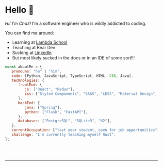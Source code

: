 # Hello 👋

<!--
**chazkiker2/chazkiker2** is a ✨ _special_ ✨ repository because its `README.md` (this file) appears on your GitHub profile.

Here are some ideas to get you started:

- 🔭 I’m currently working on ...
- 🌱 I’m currently learning ...
- 👯 I’m looking to collaborate on ...
- 🤔 I’m looking for help with ...
- 💬 Ask me about ...
- 📫 How to reach me: ...
- 😄 Pronouns: ...
- ⚡ Fun fact: ...
-->

<p>
  <em>Hi! I'm Chaz!</em> I'm a software engineer who is wildly addicted to coding. 
</p>    

You can find me around: 
 - Learning at <a href="https://lambdaschool.com/">Lambda School</a>
 - Teaching at Bear Den
 - Sucking at <a href="https://www.linkedin.com/in/chaz-kiker/">LinkedIn</a>
 - But most likely sucked in the docs or in an IDE of some sort!!!


```javascript
const aboutMe = {
   pronouns: "he" | "him",
   code: [Python, JavaScript, TypeScript, HTML, CSS, Java],
   technologies: {
      frontEnd: {
         js: ["React", "Redux"],
         css: ["Styled Components", "SASS", "LESS", "Material Design", "Semantic UI", "Ant Design"]
      },
      backEnd: {
         java: ["Spring"],
         python: ["Flask", "FastAPI"],
      },
      databases: ["PostgreSQL", "SQLite3", "H2"],
   },
   currentOccupation: ["last year student, open for job opportunities"],
   challenge: "I'm currently teaching myself Rust",
};
```
</br></br>

---
